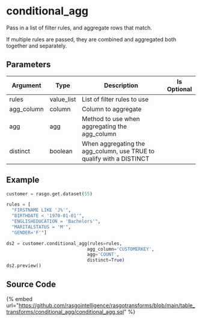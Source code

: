 

# conditional_agg

Pass in a list of filter rules, and aggregate rows that match.

If multiple rules are passed, they are combined and aggregated both together and separately.


## Parameters

|  Argument  |    Type    |                             Description                              | Is Optional |
| ---------- | ---------- | -------------------------------------------------------------------- | ----------- |
| rules      | value_list | List of filter rules to use                                          |             |
| agg_column | column     | Column to aggregate                                                  |             |
| agg        | agg        | Method to use when aggregating the agg_column                        |             |
| distinct   | boolean    | When aggregating the agg_column, use TRUE to qualify with a DISTINCT |             |


## Example

```python
customer = rasgo.get.dataset(55)

rules = [
  "FIRSTNAME LIKE 'J%'",
  "BIRTHDATE < '1970-01-01'",
  "ENGLISHEDUCATION = 'Bachelors'",
  "MARITALSTATUS = 'M'",
  "GENDER='F'"]

ds2 = customer.conditional_agg(rules=rules,
                              agg_column='CUSTOMERKEY',
                              agg='COUNT',
                              distinct=True)
ds2.preview()
```

## Source Code

{% embed url="https://github.com/rasgointelligence/rasgotransforms/blob/main/table_transforms/conditional_agg/conditional_agg.sql" %}

